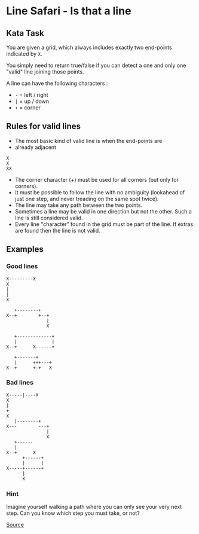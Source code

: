 # Line Safari - Is that a line

## Kata Task

You are given a grid, which always includes exactly two end-points
indicated by `X`.

You simply need to return true/false if you can detect a one and
only one "valid" line joining those points.

A line can have the following characters :

*   `-` = left / right
*   `|` = up / down
*   `+` = corner

## Rules for valid lines

*   The most basic kind of valid line is when the end-points are
* already adjacent

```text
X
X
XX
```

*   The corner character (+) must be used for all corners (but only for corners).
*   It must be possible to follow the line with no ambiguity (lookahead of
    just one step, and never treading on the same spot twice).
*   The line may take any path between the two points.
*   Sometimes a line may be valid in one direction but not the other. Such a line
    is still considered valid.
*   Every line "character" found in the grid must be part of the line. If extras
    are found then the line is not valid.

## Examples

### Good lines

```text
X---------X
X
|
|
X

   +--------+
X--+        +--+
               |
               X
               
   +-------------+
   |             |
X--+      X------+    

   +-------+
   |      +++---+
X--+      +-+   X
```

### Bad lines

```text
X-----|----X
X
|
+
X
   |--------+
X---        ---+
               |
               X
   +------ 
   |              
X--+      X  
      +------+
      |      |
X-----+------+
      |
      X
```

### Hint

Imagine yourself walking a path where you can only see your very next step.
Can you know which step you must take, or not?

[Source](https://www.codewars.com/kata/59c5d0b0a25c8c99ca000237/train/python)